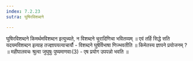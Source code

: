 ```yaml
---
index: 7.2.23
sutra: घुषिरविशब्दने

---
```

 घुषिरविशब्दने किमर्थमविशब्दन इत्युच्यते, न विशब्दने चुरादिणिचा भवितव्यम् ॥ एवं तर्हि सिद्धे सति यदयमविशब्दन इत्याह तज्ज्ञापयत्याचार्यौ - विशब्दने घुषेर्विभाषा णिज्भवतीति ॥ किमेतस्य ज्ञापने प्रयोजनम् ? ॥ महीपालवचः श्रुत्वा जुघुषुः पुष्यमाणवाः(3) - एष प्रयोग उपपन्नो भवति ॥ 